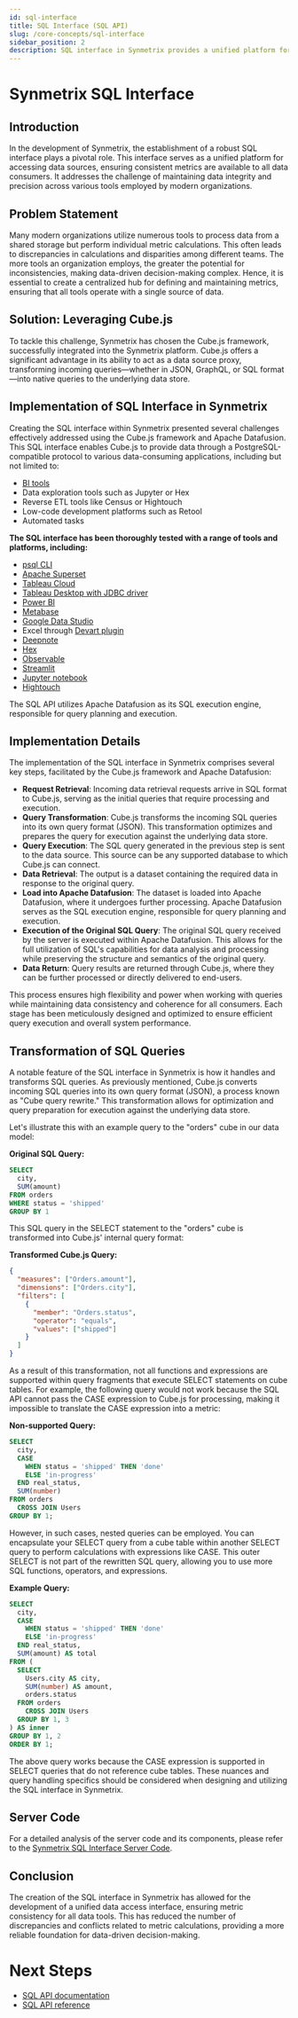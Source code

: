 ```yaml
---
id: sql-interface
title: SQL Interface (SQL API)
slug: /core-concepts/sql-interface
sidebar_position: 2
description: SQL interface in Synmetrix provides a unified platform for accessing data sources, ensuring consistent metrics are available to all data consumers.
---
```


# Synmetrix SQL Interface

## Introduction

In the development of Synmetrix, the establishment of a robust SQL interface plays a pivotal role. This interface serves as a unified platform for accessing data sources, ensuring consistent metrics are available to all data consumers. It addresses the challenge of maintaining data integrity and precision across various tools employed by modern organizations.

## Problem Statement

Many modern organizations utilize numerous tools to process data from a shared storage but perform individual metric calculations. This often leads to discrepancies in calculations and disparities among different teams. The more tools an organization employs, the greater the potential for inconsistencies, making data-driven decision-making complex. Hence, it is essential to create a centralized hub for defining and maintaining metrics, ensuring that all tools operate with a single source of data.

## Solution: Leveraging Cube.js

To tackle this challenge, Synmetrix has chosen the Cube.js framework, successfully integrated into the Synmetrix platform. Cube.js offers a significant advantage in its ability to act as a data source proxy, transforming incoming queries—whether in JSON, GraphQL, or SQL format—into native queries to the underlying data store.

## Implementation of SQL Interface in Synmetrix

Creating the SQL interface within Synmetrix presented several challenges effectively addressed using the Cube.js framework and Apache Datafusion. This SQL interface enables Cube.js to provide data through a PostgreSQL-compatible protocol to various data-consuming applications, including but not limited to:

- [BI tools](https://example-bi-tool.com)
- Data exploration tools such as Jupyter or Hex
- Reverse ETL tools like Census or Hightouch
- Low-code development platforms such as Retool
- Automated tasks

**The SQL interface has been thoroughly tested with a range of tools and platforms, including:**

- [psql CLI](https://www.postgresql.org/docs/current/app-psql.html)
- [Apache Superset](https://superset.apache.org/)
- [Tableau Cloud](https://www.tableau.com/cloud)
- [Tableau Desktop with JDBC driver](https://www.tableau.com/)
- [Power BI](https://powerbi.microsoft.com/)
- [Metabase](https://www.metabase.com/)
- [Google Data Studio](https://datastudio.google.com/)
- Excel through [Devart plugin](https://www.devart.com/excel-addins/)
- [Deepnote](https://deepnote.com/)
- [Hex](https://hex.pm/)
- [Observable](https://observablehq.com/)
- [Streamlit](https://streamlit.io/)
- [Jupyter notebook](https://jupyter.org/)
- [Hightouch](https://hightouch.io/)

The SQL API utilizes Apache Datafusion as its SQL execution engine, responsible for query planning and execution.

## Implementation Details

The implementation of the SQL interface in Synmetrix comprises several key steps, facilitated by the Cube.js framework and Apache Datafusion:

- **Request Retrieval**: Incoming data retrieval requests arrive in SQL format to Cube.js, serving as the initial queries that require processing and execution.
- **Query Transformation**: Cube.js transforms the incoming SQL queries into its own query format (JSON). This transformation optimizes and prepares the query for execution against the underlying data store.
- **Query Execution**: The SQL query generated in the previous step is sent to the data source. This source can be any supported database to which Cube.js can connect.
- **Data Retrieval**: The output is a dataset containing the required data in response to the original query.
- **Load into Apache Datafusion**: The dataset is loaded into Apache Datafusion, where it undergoes further processing. Apache Datafusion serves as the SQL execution engine, responsible for query planning and execution.
- **Execution of the Original SQL Query**: The original SQL query received by the server is executed within Apache Datafusion. This allows for the full utilization of SQL's capabilities for data analysis and processing while preserving the structure and semantics of the original query.
- **Data Return**: Query results are returned through Cube.js, where they can be further processed or directly delivered to end-users.

This process ensures high flexibility and power when working with queries while maintaining data consistency and coherence for all consumers. Each stage has been meticulously designed and optimized to ensure efficient query execution and overall system performance.

## Transformation of SQL Queries

A notable feature of the SQL interface in Synmetrix is how it handles and transforms SQL queries. As previously mentioned, Cube.js converts incoming SQL queries into its own query format (JSON), a process known as "Cube query rewrite." This transformation allows for optimization and query preparation for execution against the underlying data store.

Let's illustrate this with an example query to the "orders" cube in our data model:

**Original SQL Query:**
```sql
SELECT
  city,
  SUM(amount)
FROM orders
WHERE status = 'shipped'
GROUP BY 1
```

This SQL query in the SELECT statement to the "orders" cube is transformed into Cube.js' internal query format:

**Transformed Cube.js Query:**
```json
{
  "measures": ["Orders.amount"],
  "dimensions": ["Orders.city"],
  "filters": [
    {
      "member": "Orders.status",
      "operator": "equals",
      "values": ["shipped"]
    }
  ]
}
```

As a result of this transformation, not all functions and expressions are supported within query fragments that execute SELECT statements on cube tables. For example, the following query would not work because the SQL API cannot pass the CASE expression to Cube.js for processing, making it impossible to translate the CASE expression into a metric:

**Non-supported Query:**
```sql
SELECT
  city,
  CASE
    WHEN status = 'shipped' THEN 'done'
    ELSE 'in-progress'
  END real_status,
  SUM(number)
FROM orders
  CROSS JOIN Users
GROUP BY 1;
```

However, in such cases, nested queries can be employed. You can encapsulate your SELECT query from a cube table within another SELECT query to perform calculations with expressions like CASE. This outer SELECT is not part of the rewritten SQL query, allowing you to use more SQL functions, operators, and expressions.

**Example Query:**
```sql
SELECT
  city,
  CASE
    WHEN status = 'shipped' THEN 'done'
    ELSE 'in-progress'
  END real_status,
  SUM(amount) AS total
FROM (
  SELECT
    Users.city AS city,
    SUM(number) AS amount,
    orders.status
  FROM orders
    CROSS JOIN Users
  GROUP BY 1, 3
) AS inner
GROUP BY 1, 2
ORDER BY 1;
```

The above query works because the CASE expression is supported in SELECT queries that do not reference cube tables. These nuances and query handling specifics should be considered when designing and utilizing the SQL interface in Synmetrix.

## Server Code

For a detailed analysis of the server code and its components, please refer to the [Synmetrix SQL Interface Server Code](https://github.com/mlcraft-io/mlcraft/blob/main/services/cubejs/index.js).

## Conclusion

The creation of the SQL interface in Synmetrix has allowed for the development of a unified data access interface, ensuring metric consistency for all data tools. This has reduced the number of discrepancies and conflicts related to metric calculations, providing a more reliable foundation for data-driven decision-making.


# Next Steps

- [SQL API documentation](https://cube.dev/docs/product/apis-integrations/sql-api)
- [SQL API reference](https://cube.dev/docs/reference/sql-api)